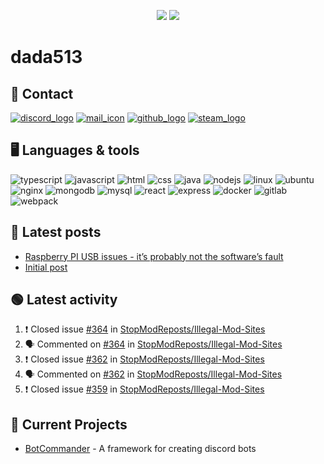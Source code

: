 <p align="center">
  <img src="https://github-readme-stats.vercel.app/api?username=dada513&show_icons=true&count_private=true&include_all_commits=true&hide_border=true"/>
  <img src="https://github-readme-stats.vercel.app/api/top-langs/?username=dada513&layout=compact&count_private=true&include_all_commits=true&hide_border=true&langs_count=10"/>
</p>

# dada513

## 📨 Contact

[![discord_logo](https://icongr.am/material/discord.svg)](./discord.md)
[![mail_icon](https://icongr.am/material/email.svg)](mailto:dada513@protonmail.com)
[![github_logo](https://icongr.am/material/github.svg)](https://github.com/dada513)
[![steam_logo](https://icongr.am/material/steam.svg)](http://steamcommunity.com/profiles/76561198966378927)

## 🖥️ Languages & tools

![typescript](https://icongr.am/devicon/typescript-original.svg)
![javascript](https://icongr.am/devicon/javascript-original.svg)
![html](https://icongr.am/devicon/html5-original.svg)
![css](https://icongr.am/devicon/css3-original.svg)
![java](https://icongr.am/devicon/java-original.svg)
![nodejs](https://icongr.am/devicon/nodejs-original.svg)
![linux](https://icongr.am/devicon/linux-original.svg)
![ubuntu](https://icongr.am/devicon/ubuntu-plain.svg)
![nginx](https://icongr.am/devicon/nginx-original.svg)
![mongodb](https://icongr.am/devicon/mongodb-original-wordmark.svg)
![mysql](https://icongr.am/devicon/mysql-original-wordmark.svg)
![react](https://icongr.am/devicon/react-original.svg)
![express](https://icongr.am/devicon/express-original-wordmark.svg)
![docker](https://icongr.am/devicon/docker-original.svg)
![gitlab](https://icongr.am/devicon/gitlab-original.svg)
![webpack](https://icongr.am/devicon/webpack-original.svg)

## 📘 Latest posts

<!-- BLOG-POST-LIST:START -->
- [Raspberry PI USB issues - it’s probably not the software’s fault](https://d513.space/raspberry/2021/12/09/raspberry-pi-power-fix.html)
- [Initial post](https://d513.space/2021/12/08/init.html)
<!-- BLOG-POST-LIST:END -->

## 🟢 Latest activity

<!--START_SECTION:activity-->

1. ❗️ Closed issue [#364](https://github.com/StopModReposts/Illegal-Mod-Sites/issues/364) in [StopModReposts/Illegal-Mod-Sites](https://github.com/StopModReposts/Illegal-Mod-Sites)
2. 🗣 Commented on [#364](https://github.com/StopModReposts/Illegal-Mod-Sites/issues/364) in [StopModReposts/Illegal-Mod-Sites](https://github.com/StopModReposts/Illegal-Mod-Sites)
3. ❗️ Closed issue [#362](https://github.com/StopModReposts/Illegal-Mod-Sites/issues/362) in [StopModReposts/Illegal-Mod-Sites](https://github.com/StopModReposts/Illegal-Mod-Sites)
4. 🗣 Commented on [#362](https://github.com/StopModReposts/Illegal-Mod-Sites/issues/362) in [StopModReposts/Illegal-Mod-Sites](https://github.com/StopModReposts/Illegal-Mod-Sites)
5. ❗️ Closed issue [#359](https://github.com/StopModReposts/Illegal-Mod-Sites/issues/359) in [StopModReposts/Illegal-Mod-Sites](https://github.com/StopModReposts/Illegal-Mod-Sites)
<!--END_SECTION:activity-->

## 🔌 Current Projects

- [BotCommander](https://github.com/dada513/botcommander) - A framework for creating discord bots
